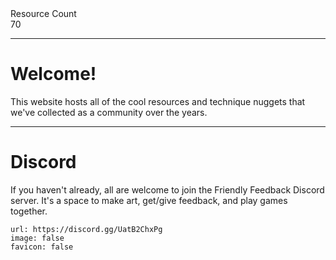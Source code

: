 <div markdown="1" class="ff_badge">
<div markdown="1" class="ff_badge_title">Resource Count</div>
<div markdown="1" class="ff_badge_value">70</div>
</div>

___

# Welcome!

This website hosts all of the cool resources and technique nuggets that we've collected as a community over the years. 

---
# Discord
If you haven't already, all are welcome to join the Friendly Feedback Discord server. It's a space to make art, get/give feedback, and play games together.

```embed
url: https://discord.gg/UatB2ChxPg
image: false
favicon: false
```